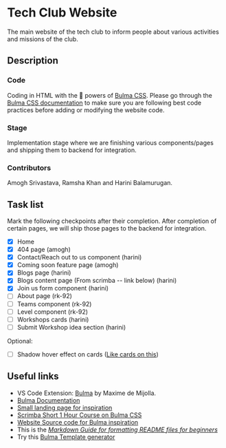 # Tech Club Website
The main website of the tech club to inform people about various activities and missions of the club.

## Description

### Code
Coding in HTML with the :crystal_ball: powers of [Bulma CSS](https://bulma.io).
Please go through the [Bulma CSS documentation](https://bulma.io/documentation) to make sure you are following best code practices before adding or modifying the website code.

### Stage
Implementation stage where we are finishing various components/pages and shipping them to backend for integration.

### Contributors
Amogh Srivastava, Ramsha Khan and Harini Balamurugan. 

## Task list
Mark the following checkpoints after their completion. After completion of certain pages, we will ship those pages to the backend for integration.
- [x] Home
- [x] 404 page (amogh)
- [x] Contact/Reach out to us component (harini)
- [x] Coming soon feature page (amogh)
- [x] Blogs page (harini)
- [x] Blogs content page (From scrimba -- link below) (harini)
- [x] Join us form component (harini)
- [ ] About page (rk-92)
- [ ] Teams component (rk-92)
- [ ] Level component (rk-92)
- [ ] Workshops cards (harini)
- [ ] Submit Workshop idea section (harini)

Optional:
- [ ] Shadow hover effect on cards ([Like cards on this](https://www.oneprofile.page/))

## Useful links
* VS Code Extension: [Bulma](https://marketplace.visualstudio.com/items?itemName=demijollamaxime.bulma) by Maxime de Mijolla.
* [Bulma Documentation](https://bulma.io/documentation)
* [Small landing page for inspiration](https://www.youtube.com/watch?v=MGC9s4bZQ0Y&t=248s)
* [Scrimba Short 1 Hour Course on Bulma CSS](https://scrimba.com/g/gbulma)
* [Website Source code for Bulma inspiration](https://github.com/app-generator/bulmaplay)
* This is the *[Markdown Guide for formatting README files for beginners](https://www.markdownguide.org)*
* Try this [Bulma Template generator](https://bulma.dev)